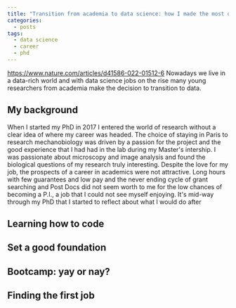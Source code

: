 ```yaml
---
title: "Transition from academia to data science: how I made the most of the my PhD"
categories:
  - posts
tags:
  - data science
  - career
  - phd
---
```


https://www.nature.com/articles/d41586-022-01512-6
Nowadays we live in a data-rich world and with data science jobs on the rise many young researchers from academia make the decision to transition to data. 

## My background
When I started my PhD in 2017 I entered the world of research without a clear idea of where my career was headed. The choice of staying in Paris to research mechanobiology was driven by a passion for the project and the good experience that I had had in the lab during my Master's intership.
I was passionate about microscopy and image analysis and found the biological questions of my research truly interesting. 
Despite the love for my job, the prospects of a career in academics were not attractive. Long hours with few guarantees and low pay and the never ending cycle of grant searching and Post Docs did not seem worth to me for the low chances of becoming a P.I., a job that I could not see myself enjoying.
It's mid-way through my PhD that I started to reflect about what I would do after



## Learning how to code


## Set a good foundation


## Bootcamp: yay or nay?



## Finding the first job
